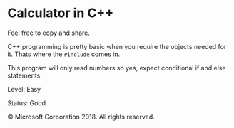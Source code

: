 # Calculator in C++
Feel free to copy and share.

C++ programming is pretty basic when you require the objects needed for it. Thats where the `#include` comes in.

This program will only read numbers so yes, expect conditional if and else statements. 

Level: Easy

Status: Good

&copy; Microsoft Corporation 2018. All rights reserved.
